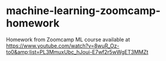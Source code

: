 # machine-learning-zoomcamp-homework
Homework from Zoomcamp ML course available at https://www.youtube.com/watch?v=8wuR_Oz-to0&amp;list=PL3MmuxUbc_hJoui-E7wf2r5wWgET3MMZt
